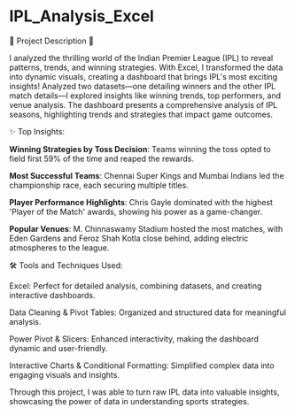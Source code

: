 # IPL_Analysis_Excel

🚀 Project Description 🏏

I analyzed the thrilling world of the Indian Premier League (IPL) to reveal patterns, trends, and winning strategies. With Excel, I transformed the data into dynamic visuals, creating a dashboard that brings IPL's most exciting insights!
Analyzed two datasets—one detailing winners and the other IPL match details—I explored insights like winning trends, top performers, and venue analysis. The dashboard presents a comprehensive analysis of IPL seasons, highlighting trends and strategies that impact game outcomes.

✨ Top Insights:

__Winning Strategies by Toss Decision__: Teams winning the toss opted to field first 59% of the time and reaped the rewards.


__Most Successful Teams__: Chennai Super Kings and Mumbai Indians led the championship race, each securing multiple titles.


__Player Performance Highlights__: Chris Gayle dominated with the highest 'Player of the Match' awards, showing his power as a game-changer.


__Popular Venues__: M. Chinnaswamy Stadium hosted the most matches, with Eden Gardens and Feroz Shah Kotla close behind, adding electric atmospheres to the league.

🛠 Tools and Techniques Used:

Excel: Perfect for detailed analysis, combining datasets, and creating interactive dashboards.

Data Cleaning & Pivot Tables: Organized and structured data for meaningful analysis.

Power Pivot & Slicers: Enhanced interactivity, making the dashboard dynamic and user-friendly.

Interactive Charts & Conditional Formatting: Simplified complex data into engaging visuals and insights.

Through this project, I was able to turn raw IPL data into valuable insights, showcasing the power of data in understanding sports strategies. 
